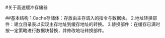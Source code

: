 #关于高速缓冲存储器

##基本结构
1.Cache存储体：存放由主存调入的指令与数据块。
2.地址转换部件：建立目录表以实现主存地址到缓存地址的转换。
3.替换部件：在缓存已满时按一定策略进行数据块替换，并修改地址转换部件。
